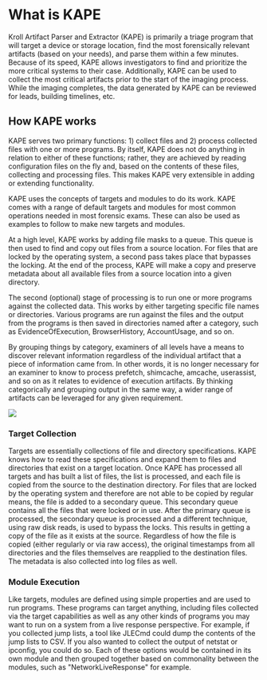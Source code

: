# What is KAPE

Kroll Artifact Parser and Extractor (KAPE) is primarily a triage program that will target a device or storage location, find the most forensically relevant artifacts (based on your needs), and parse them within a few minutes. Because of its speed, KAPE allows investigators to find and prioritize the more critical systems to their case. Additionally, KAPE can be used to collect the most critical artifacts prior to the start of the imaging process. While the imaging completes, the data generated by KAPE can be reviewed for leads, building timelines, etc.

## How KAPE works
KAPE serves two primary functions: 1) collect files and 2) process collected files with one or more programs. By itself, KAPE does not do anything in relation to either of these functions; rather, they are achieved by reading configuration files on the fly and, based on the contents of these files, collecting and processing files. This makes KAPE very extensible in adding or extending functionality.

KAPE uses the concepts of targets and modules to do its work. KAPE comes with a range of default targets and modules for most common operations needed in most forensic exams. These can also be used as examples to follow to make new targets and modules.

At a high level, KAPE works by adding file masks to a queue. This queue is then used to find and copy out files from a source location. For files that are locked by the operating system, a second pass takes place that bypasses the locking. At the end of the process, KAPE will make a copy and preserve metadata about all available files from a source location into a given directory.

The second (optional) stage of processing is to run one or more programs against the collected data. This works by either targeting specific file names or directories. Various programs are run against the files and the output from the programs is then saved in directories named after a category, such as EvidenceOfExecution, BrowserHistory, AccountUsage, and so on.

By grouping things by category, examiners of all levels have a means to discover relevant information regardless of the individual artifact that a piece of information came from. In other words, it is no longer necessary for an examiner to know to process prefetch, shimcache, amcache, userassist, and so on as it relates to evidence of execution artifacts. By thinking categorically and grouping output in the same way, a wider range of artifacts can be leveraged for any given requirement.

<img src="https://github.com/EricZimmerman/KapeDocs/blob/master/Pictures/ProcessArrow.jpg">


### Target Collection
Targets are essentially collections of file and directory specifications. KAPE knows how to read these specifications and expand them to files and directories that exist on a target location. Once KAPE has processed all targets and has built a list of files, the list is processed, and each file is copied from the source to the destination directory.
For files that are locked by the operating system and therefore are not able to be copied by regular means, the file is added to a secondary queue. This secondary queue contains all the files that were locked or in use.
After the primary queue is processed, the secondary queue is processed and a different technique, using raw disk reads, is used to bypass the locks. This results in getting a copy of the file as it exists at the source.
Regardless of how the file is copied (either regularly or via raw access), the original timestamps from all directories and the files themselves are reapplied to the destination files. The metadata is also collected into log files as well.

### Module Execution
Like targets, modules are defined using simple properties and are used to run programs. These programs can target anything, including files collected via the target capabilities as well as any other kinds of programs you may want to run on a system from a live response perspective.
For example, if you collected jump lists, a tool like JLECmd could dump the contents of the jump lists to CSV. If you also wanted to collect the output of netstat or ipconfig, you could do so.
Each of these options would be contained in its own module and then grouped together based on commonality between the modules, such as "NetworkLiveResponse" for example.
